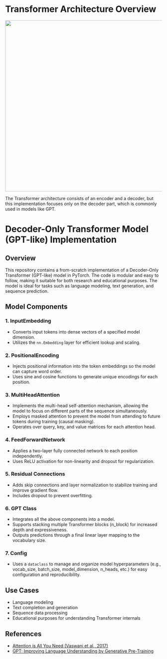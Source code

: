 # Transformer Architecture Overview
<p align="center">
<img src="https://www.comet.com/site/wp-content/uploads/2023/07/Screen-Shot-2023-07-11-at-9.48.50-PM-1024x769.png" width = 550 >
</p>

The Transformer architecture consists of an encoder and a decoder, but this implementation focuses only on the decoder part, which is commonly used in models like GPT.

# Decoder-Only Transformer Model (GPT-like) Implementation

## Overview
This repository contains a from-scratch implementation of a Decoder-Only Transformer (GPT-like) model in PyTorch. The code is modular and easy to follow, making it suitable for both research and educational purposes. The model is ideal for tasks such as language modeling, text generation, and sequence prediction.

## Model Components

### 1. InputEmbedding
- Converts input tokens into dense vectors of a specified model dimension.
- Utilizes the `nn.Embedding` layer for efficient lookup and scaling.

### 2. PositionalEncoding
- Injects positional information into the token embeddings so the model can capture word order.
- Uses sine and cosine functions to generate unique encodings for each position.

### 3. MultiHeadAttention
- Implements the multi-head self-attention mechanism, allowing the model to focus on different parts of the sequence simultaneously.
- Employs masked attention to prevent the model from attending to future tokens during training (causal masking).
- Operates over query, key, and value matrices for each attention head.

### 4. FeedForwardNetwork
- Applies a two-layer fully connected network to each position independently.
- Uses ReLU activation for non-linearity and dropout for regularization.

### 5. Residual Connections
- Adds skip connections and layer normalization to stabilize training and improve gradient flow.
- Includes dropout to prevent overfitting.

### 6. GPT Class
- Integrates all the above components into a model.
- Supports stacking multiple Transformer blocks (n_block) for increased depth and expressiveness.
- Outputs predictions through a final linear layer mapping to the vocabulary size.

### 7. Config
- Uses a `dataclass` to manage and organize model hyperparameters (e.g., vocab_size, batch_size, model_dimension, n_heads, etc.) for easy configuration and reproducibility.

## Use Cases
- Language modeling
- Text completion and generation
- Sequence data processing
- Educational purposes for understanding Transformer internals

## References
- [Attention is All You Need (Vaswani et al., 2017)](https://arxiv.org/pdf/1706.03762)
- [GPT: Improving Language Understanding by Generative Pre-Training](https://cdn.openai.com/research-covers/language-unsupervised/language_understanding_paper.pdf)
